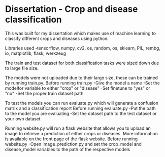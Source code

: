 # Dissertation - Crop and disease classification

This was built for my dissertation which makes use of machine learning to classify different crops and diseases using python.

Libraries used
-tensorflow, numpy, cv2, os, random, os, sklearn, PIL, rembg, io, matplotlib, flask, werkzeug

The train and test dataset for both classification tasks were sized down due to large file size.

The models were not uploaded due to their large size, these can be trained by running train.py.
Before running train.py
-Give the model a name
-Set the modelfor variable to either "crop" or "disease"
-Set finetune to "yes" or "no"
-Set the proper train dataset path

To test the models you can run evaluate.py which will generate a confusion matrix and a classification report
Before running evaluate.py
-Put the path to the model you are evaluating
-Set the dataset path to the test dataset or your own dataset

Running website.py will run a flask website that allows you to upload an image to retrieve a prediction of either crops or diseases.
More information is available on the front page of the flask website.
Before running website.py
-Open image_prediction.py and set the crop_model and disease_model variables to the path of the respective models
